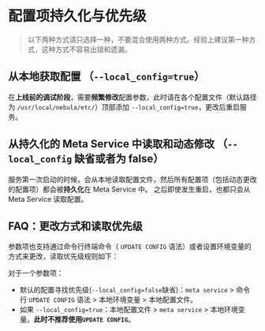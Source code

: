 # 配置项持久化与优先级

> 以下两种方式请只选择一种，不要混合使用两种方式。经验上建议第一种方式，这种方式不容易出错和遗漏。

## 从本地获取配置 （`--local_config=true`）

在**上线前的调试阶段**，需要**频繁修改**配置参数，此时请在各个配置文件（默认路径为 `/usr/local/nebula/etc/`）顶部添加 `--local_config=true`，更改后重启服务。

## 从持久化的 Meta Service 中读取和动态修改 （`--local_config` 缺省或者为 false）

服务第一次启动的时候，会从本地读取配置文件，然后所有配置项（包括动态更改的配置项）都会被**持久化**在 Meta Service 中。
之后即使发生重启，也都只会从 Meta Service 读取配置。

## FAQ：更改方式和读取优先级

参数项也支持通过命令行终端命令（ `UPDATE CONFIG` 语法）或者设置环境变量的方式来更改，读取优先级规则如下：

对于一个参数项：

- 默认的配置寻找优先级(`--local_config=false`缺省)：`meta service` > 命令行 `UPDATE CONFIG` 语法 > 本地环境变量 > 本地配置文件。
- 如果 `--local_config=true`：本地配置文件 > `meta service` > 本地环境变量。**此时不推荐使用`UPDATE CONFIG`**。
